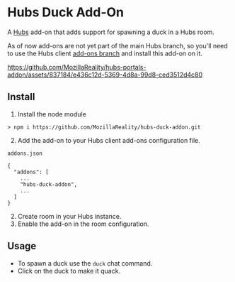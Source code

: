 # Hubs Duck Add-On
A [Hubs](https://github.com/mozilla/hubs/) add-on that adds support for spawning a duck in a Hubs room.

As of now add-ons are not yet part of the main Hubs branch, so you'll need to use the Hubs client [add-ons branch](https://github.com/mozilla/hubs/tree/addons) and install this add-on on it.

https://github.com/MozillaReality/hubs-portals-addon/assets/837184/e436c12d-5369-4d8a-99d8-ced3512d4c80

## Install
1. Install the node module
```
> npm i https://github.com/MozillaReality/hubs-duck-addon.git
```
2. Add the add-on to your Hubs client add-ons configuration file.

`addons.json`
```
{
  "addons": [
    ...
    "hubs-duck-addon", 
    ...
  ]
}

```
2. Create room in your Hubs instance.
3. Enable the add-on in the room configuration.

## Usage
- To spawn a duck use the ```duck``` chat command.
- Click on the duck to make it quack.
